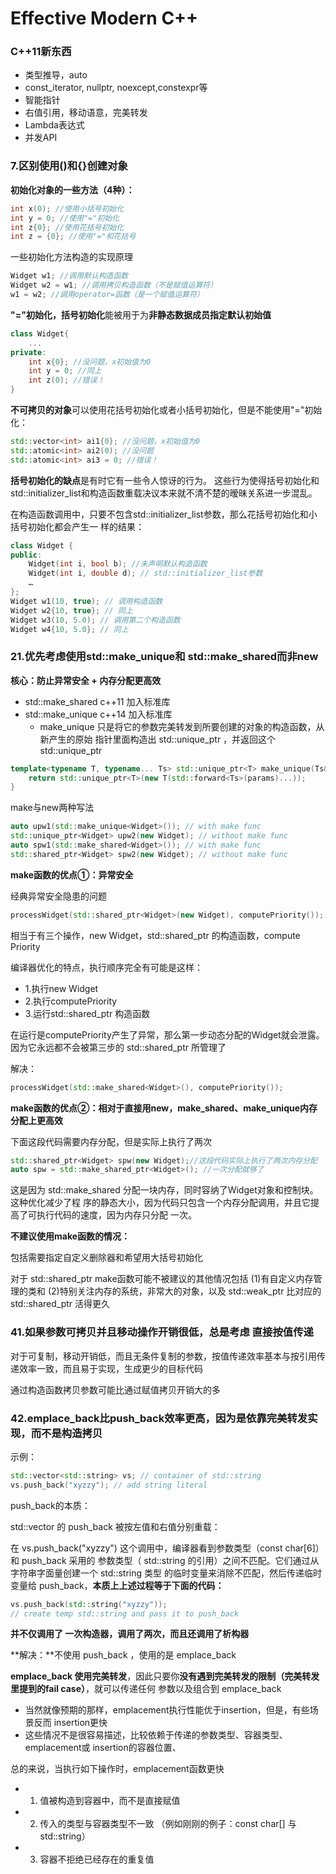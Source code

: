 # Effective Modern C++

### C++11新东西

* 类型推导，auto
* const\_iterator, nullptr, noexcept,constexpr等
* 智能指针
* 右值引⽤，移动语意，完美转发
* Lambda表达式
* 并发API

### 7.区别使用\(\)和{}创建对象

**初始化对象的一些方法（4种）：**

```cpp
int x(0); //使⽤小括号初始化 
int y = 0; //使⽤"="初始化 
int z{0}; //使⽤花括号初始化
int z = {0}; //使⽤"="和花括号
```

一些初始化方法构造的实现原理

```cpp
Widget w1; //调⽤默认构造函数 
Widget w2 = w1; //调⽤拷⻉构造函数（不是赋值运算符）
w1 = w2; //调⽤operator=函数（是⼀个赋值运算符）
```

**"="初始化，括号初始化**能被用于为**非静态数据成员指定默认初始值**

```cpp
class Widget{
    ... 
private: 
    int x{0}; //没问题，x初始值为0 
    int y = 0; //同上 
    int z(0); //错误！ 
}
```

**不可拷贝的对象**可以使用花括号初始化或者小括号初始化，但是不能使用"="初始化：

```cpp
std::vector<int> ai1{0}; //没问题，x初始值为0 
std::atomic<int> ai2(0); //没问题 
std::atomic<int> ai3 = 0; //错误！
```

**括号初始化的缺点**是有时它有⼀些令人惊讶的行为。 这些行为使得括号初始化和std::initializer\_list和构造函数重载决议本来就不清不楚的暧昧关系进⼀步混乱。

在构造函数调⽤中，只要不包含std::initializer\_list参数，那么花括号初始化和小括号初始化都会产⽣⼀ 样的结果：

```cpp
class Widget { 
public: 
    Widget(int i, bool b); //未声明默认构造函数 
    Widget(int i, double d); // std::initializer_list参数 
    … 
};
Widget w1(10, true); // 调⽤构造函数 
Widget w2{10, true}; // 同上 
Widget w3(10, 5.0); // 调⽤第⼆个构造函数 
Widget w4{10, 5.0}; // 同上
```

### 21.优先考虑使用std::make\_unique和 std::make\_shared而非new

**核心：防止异常安全 + 内存分配更高效**

* std::make\_shared c++11 加入标准库
* std::make\_unique c++14 加入标准库
  * make\_unique 只是将它的参数完美转发到所要创建的对象的构造函数，从新产⽣的原始 指针⾥⾯构造出 std::unique\_ptr ，并返回这个 std::unique\_ptr

```cpp
template<typename T, typename... Ts> std::unique_ptr<T> make_unique(Ts&&... params) { 
    return std::unique_ptr<T>(new T(std::forward<Ts>(params)...)); 
}
```

make与new两种写法

```cpp
auto upw1(std::make_unique<Widget>()); // with make func 
std::unique_ptr<Widget> upw2(new Widget); // without make func 
auto spw1(std::make_shared<Widget>()); // with make func 
std::shared_ptr<Widget> spw2(new Widget); // without make func
```

**make函数的优点①：异常安全**

经典异常安全隐患的问题

```cpp
processWidget(std::shared_ptr<Widget>(new Widget), computePriority());
```

相当于有三个操作，new Widget，std::shared\_ptr 的构造函数，compute Priority

编译器优化的特点，执行顺序完全有可能是这样：

* 1.执⾏new Widget
* 2.执行computePriority
* 3.运行std::shared\_ptr 构造函数

在运⾏是computePriority产生了异常，那么第⼀步动态分配的Widget就会泄露。因为它永远都不会被第三步的 std::shared\_ptr 所管理了

解决：

```cpp
processWidget(std::make_shared<Widget>(), computePriority());
```

**make函数的优点②：相对于直接用new，make\_shared、make\_unique内存分配上更高效**

下面这段代码需要内存分配，但是实际上执行了两次

```cpp
std::shared_ptr<Widget> spw(new Widget);//这段代码实际上执行了两次内存分配
auto spw = std::make_shared_ptr<Widget>(); //一次分配就够了
```

这是因为 std::make\_shared 分配⼀块内存，同时容纳了Widget对象和控制块。这种优化减少了程 序的静态⼤小，因为代码只包含⼀个内存分配调⽤，并且它提⾼了可执⾏代码的速度，因为内存只分配 ⼀次。

**不建议使用make函数的情况：**

包括需要指定⾃定义删除器和希望⽤⼤括号初始化 

对于 std::shared\_ptr  make函数可能不被建议的其他情况包括 \(1\)有⾃定义内存管理的类和 \(2\)特别关注内存的系统，⾮常⼤的对象，以及 std::weak\_ptr 比对应的 std::shared\_ptr 活得更久

### 41.如果参数可拷贝并且移动操作开销很低，总是考虑 直接按值传递

对于可复制，移动开销低，而且⽆条件复制的参数，按值传递效率基本与按引⽤传递效率⼀致，而且易于实现，⽣成更少的⽬标代码

通过构造函数拷⻉参数可能⽐通过赋值拷⻉开销⼤的多

### 42.emplace\_back比push\_back效率更高，因为是依靠完美转发实现，而不是构造拷贝

示例：

```cpp
std::vector<std::string> vs; // container of std::string 
vs.push_back("xyzzy"); // add string literal
```

push\_back的本质：

std::vector 的 push\_back 被按左值和右值分别重载：

在 vs.push\_back\("xyzzy"\) 这个调⽤中，编译器看到参数类型（const char\[6\]）和 push\_back 采⽤的 参数类型（ std::string 的引⽤）之间不匹配。它们通过从字符串字⾯量创建⼀个 std::string 类型 的临时变量来消除不匹配，然后传递临时变量给 push\_back，**本质上上述过程等于下面的代码：**

```cpp
vs.push_back(std::string("xyzzy")); 
// create temp std::string and pass it to push_back
```

**并不仅调用了 一次构造器，调用了两次，而且还调用了析构器**

**解决：**不使⽤ push\_back ，使用的是 emplace\_back

**emplace\_back 使用完美转发**，因此只要你**没有遇到完美转发的限制（完美转发里提到的fail case）**，就可以传递任何 参数以及组合到 emplace\_back

* 当然就像预期的那样，emplacement执⾏性能优于insertion，但是，有些场景反而 insertion更快
* 这些情况不是很容易描述，比较依赖于传递的参数类型、容器类型、emplacement或 insertion的容器位置、

总的来说，当执⾏如下操作时，emplacement函数更快 

* 1. 值被构造到容器中，而不是直接赋值
* 2. 传⼊的类型与容器类型不⼀致 （例如刚刚的例子：const char\[\] 与 std::string）
* 3. 容器不拒绝已经存在的重复值

